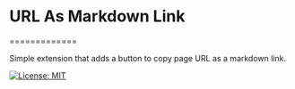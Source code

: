 # URL As Markdown Link
=============

Simple extension that adds a button to copy page URL as a markdown link.

[![License: MIT][license-image]][license-url]

[license-image]: https://img.shields.io/badge/License-MIT-blue.svg
[license-url]: https://opensource.org/licenses/MIT
